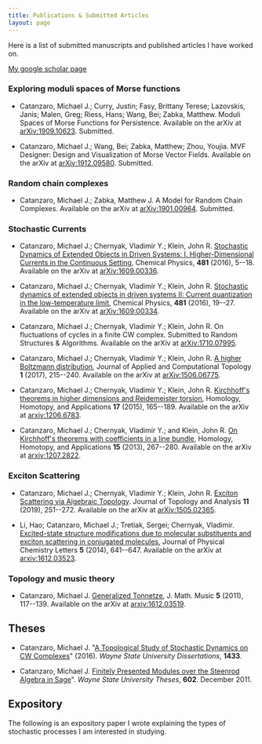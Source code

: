 ```yaml
---
title: Publications & Submitted Articles
layout: page
---
```


Here is a list of submitted manuscripts and published articles I have worked on.

[My google scholar page](https://scholar.google.com/citations?user=crt4Cl8AAAAJ&hl=en)

### Exploring moduli spaces of Morse functions
* Catanzaro, Michael J.; Curry, Justin; Fasy, Brittany Terese; Lazovskis, Janis; Malen, Greg; Riess, Hans; Wang, Bei; Zabka, Matthew.  Moduli Spaces of Morse Functions for Persistence. Available on the arXiv at [arXiv:1909.10623](https://arxiv.org/abs/1909.10623). Submitted.

*  Catanzaro, Michael J.; Wang, Bei; Zabka, Matthew; Zhou, Youjia. MVF Designer: Design and Visualization of Morse Vector Fields. Available on the arXiv at [arXiv:1912.09580](https://arxiv.org/abs/1912.09580). Submitted.

### Random chain complexes 

* Catanzaro, Michael J.; Zabka, Matthew J. A Model for Random Chain Complexes. Available on the arXiv at [arXiv:1901.00964](https://arxiv.org/abs/1901.00964). Submitted.

### Stochastic Currents
* Catanzaro, Michael J.; Chernyak, Vladimir Y.; Klein, John R. [Stochastic Dynamics of Extended Objects in Driven Systems: I. Higher-Dimensional Currents in the Continuous Setting](https://doi.org/10.1016/j.chemphys.2016.08.021), Chemical Physics, **481** (2016), 5--18. Available on the arXiv at [arXiv:1609.00336](https://arxiv.org/abs/1609.00336).

* Catanzaro, Michael J.; Chernyak, Vladimir Y.; Klein, John R. [Stochastic dynamics of extended objects in driven systems II: Current quantization in the low-temperature limit](https://doi.org/10.1016/j.chemphys.2016.08.021), Chemical Physics, **481** (2016), 19--27. Available on the arXiv at [arXiv:1609:00334](https://arxiv.org/abs/1609.00334).

* Catanzaro, Michael J.; Chernyak, Vladimir Y.; Klein, John R.  On fluctuations of cycles in a finite CW complex. Submitted to Random Structures & Algorithms.  Available on the arXiv at [arXiv:1710.07995](https://arxiv.org/abs/1710.07995).

* Catanzaro, Michael J.; Chernyak, Vladimir Y.; Klein, John R. [A higher Boltzmann distribution](https://doi.org/10.1007/s41468-017-0006-9), Journal of Applied and Computational Topology **1** (2017), 215--240. Available on the arXiv at [arXiv:1506.06775](http://arxiv.org/abs/1506.06775).

* Catanzaro, Michael J.; Chernyak, Vladimir Y.; Klein, John R.  [Kirchhoff's theorems in higher dimensions and Reidemeister torsion](http://dx.doi.org/10.4310/HHA.2015.v17.n1.a8), Homology, Homotopy, and Applications **17** (2015), 165--189. Available on the arXiv at [arxiv:1206.6783](https://arxiv.org/abs/1206.6783).

* Catanzaro, Michael J.; Chernyak, Vladimir Y.; and Klein, John R. [On Kirchhoff's theorems with coefficients in a line bundle](http://dx.doi.org/10.4310/HHA.2013.v15.n2.a16), Homology, Homotopy, and Applications **15** (2013), 267--280. Available on the arXiv at [arxiv:1207.2822](https://arxiv.org/abs/1207.2822).

### Exciton Scattering
* Catanzaro, Michael J.; Chernyak, Vladimir Y.; Klein, John R. [Exciton Scattering via Algebraic Topology](https://doi.org/10.1142/S1793525319500110). Journal of Topology and Analysis **11** (2019), 251--272. Available on the arXiv at [arXiv:1505.02365](http://arxiv.org/abs/1505.02365).

* Li, Hao; Catanzaro, Michael J.; Tretiak, Sergei; Chernyak, Vladimir. [Excited-state structure modifications due to molecular substituents and exciton scattering in conjugated molecules](https://dx.doi.org/10.1021/jz4027198), Journal of Physical Chemistry Letters **5** (2014), 641--647. Available on the arXiv at [arxiv:1612.03523](https://arxiv.org/abs/1612.03523).

### Topology and music theory
* Catanzaro, Michael J. [Generalized Tonnetze](http://dx.doi.org/10.1080/17459737.2011.614448), J. Math. Music **5** (2011), 117--139. Available on the arXiv at [arxiv:1612.03519](https://arxiv.org/abs/1612.03519).

## Theses
* Catanzaro, Michael J. "[A Topological Study of Stochastic Dynamics on CW Complexes](http://digitalcommons.wayne.edu/oa_dissertations/1433/)" (2016). *Wayne State University Dissertations*, **1433**.

* Catanzaro, Michael J. [Finitely Presented Modules over the Steenrod Algebra in Sage](https://digitalcommons.wayne.edu/oa_theses/602/)". *Wayne State University Theses*, **602**. December 2011. 

## Expository
The following is an expository paper I wrote explaining the types of stochastic processes I am interested in studying.
